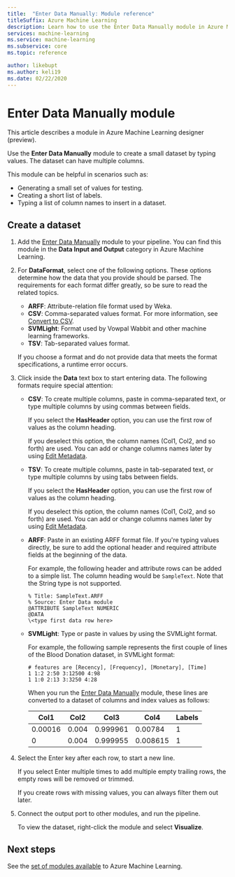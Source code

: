 ```yaml
---
title:  "Enter Data Manually: Module reference"
titleSuffix: Azure Machine Learning
description: Learn how to use the Enter Data Manually module in Azure Machine Learning to create a small dataset by typing values. The dataset can have multiple columns.
services: machine-learning
ms.service: machine-learning
ms.subservice: core
ms.topic: reference

author: likebupt
ms.author: keli19
ms.date: 02/22/2020
---
```

# Enter Data Manually module

This article describes a module in Azure Machine Learning designer (preview).

Use the **Enter Data Manually** module to create a small dataset by typing values. The dataset can have multiple columns.
  
This module can be helpful in scenarios such as:  
  
- Generating a small set of values for testing.  
- Creating a short list of labels.  
- Typing a list of column names to insert in a dataset.

## Create a dataset 
  
1. Add the [Enter Data Manually](./enter-data-manually.md) module to your pipeline. You can find this module in the **Data Input and Output** category in Azure Machine Learning. 
  
1. For **DataFormat**, select one of the following options. These options determine how the data that you provide should be parsed. The requirements for each format differ greatly, so be sure to read the related topics.  
  
   - **ARFF**: Attribute-relation file format used by Weka.   
   - **CSV**: Comma-separated values format. For more information, see [Convert to CSV](./convert-to-csv.md).    
   - **SVMLight**: Format used by Vowpal Wabbit and other machine learning frameworks.    
   - **TSV**: Tab-separated values format.

   If you choose a format and do not provide data that meets the format specifications, a runtime error occurs.
  
1. Click inside the **Data** text box to start entering data. The following formats require special attention:  
  
   - **CSV**: To create multiple columns, paste in comma-separated text, or type multiple columns by using commas between fields.
  
     If you select the **HasHeader** option, you can use the first row of values as the column heading.  
  
     If you deselect this option, the column names (Col1, Col2, and so forth) are used. You can add or change columns names later by using [Edit Metadata](./edit-metadata.md).  
  
   - **TSV**: To create multiple columns, paste in tab-separated text, or type multiple columns by using tabs between fields.  
  
     If you select the **HasHeader** option, you can use the first row of values as the column heading.  
  
     If you deselect this option, the column names (Col1, Col2, and so forth) are used. You can add or change columns names later by using [Edit Metadata](./edit-metadata.md).  
  
   - **ARFF**: Paste in an existing ARFF format file. If you're typing values directly, be sure to add the optional header and required attribute fields at the beginning of the data. 

     For example, the following header and attribute rows can be added to a simple list. The column heading would be `SampleText`. Note that the String type is not supported.
    
     ```text
     % Title: SampleText.ARFF  
     % Source: Enter Data module  
     @ATTRIBUTE SampleText NUMERIC  
     @DATA  
     \<type first data row here>  
     ```

   - **SVMLight**: Type or paste in values by using the SVMLight format.  
  
     For example, the following sample represents the first couple of lines of the Blood Donation dataset, in SVMLight format:  
  
     ```text  
     # features are [Recency], [Frequency], [Monetary], [Time]  
     1 1:2 2:50 3:12500 4:98   
     1 1:0 2:13 3:3250 4:28   
     ```  
  
     When you run the [Enter Data Manually](./enter-data-manually.md) module, these lines are converted to a dataset of columns and index values as follows:  
  
     |Col1|Col2|Col3|Col4|Labels|  
     |-|-|-|-|-|  
     |0.00016|0.004|0.999961|0.00784|1|  
     |0|0.004|0.999955|0.008615|1|  
  
1. Select the Enter key after each row, to start a new line.      
     
   If you select Enter multiple times to add multiple empty trailing rows, the empty rows will be removed or trimmed.  
  
   If you create rows with missing values, you can always filter them out later.  
  
1. Connect the output port to other modules, and run the pipeline.  
  
   To view the dataset, right-click the module and select **Visualize**.

## Next steps

See the [set of modules available](module-reference.md) to Azure Machine Learning. 